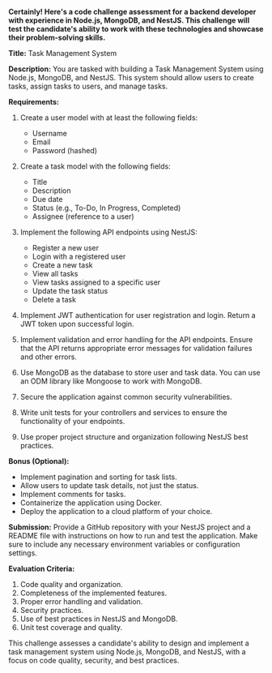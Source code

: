 **Certainly! Here's a code challenge assessment for a backend developer with experience in Node.js, MongoDB, and NestJS. This challenge will test the candidate's ability to work with these technologies and showcase their problem-solving skills.**

**Title:** Task Management System

**Description:** You are tasked with building a Task Management System using Node.js, MongoDB, and NestJS. This system should allow users to create tasks, assign tasks to users, and manage tasks.

**Requirements:**

1.  Create a user model with at least the following fields:

    - Username
    - Email
    - Password (hashed)

2.  Create a task model with the following fields:

    - Title
    - Description
    - Due date
    - Status (e.g., To-Do, In Progress, Completed)
    - Assignee (reference to a user)

3.  Implement the following API endpoints using NestJS:

    - Register a new user
    - Login with a registered user
    - Create a new task
    - View all tasks
    - View tasks assigned to a specific user
    - Update the task status
    - Delete a task

4.  Implement JWT authentication for user registration and login. Return a JWT token upon successful login.
5.  Implement validation and error handling for the API endpoints. Ensure that the API returns appropriate error messages for validation failures and other errors.
6.  Use MongoDB as the database to store user and task data. You can use an ODM library like Mongoose to work with MongoDB.
7.  Secure the application against common security vulnerabilities.
8.  Write unit tests for your controllers and services to ensure the functionality of your endpoints.
9.  Use proper project structure and organization following NestJS best practices.

**Bonus (Optional):**

- Implement pagination and sorting for task lists.
- Allow users to update task details, not just the status.
- Implement comments for tasks.
- Containerize the application using Docker.
- Deploy the application to a cloud platform of your choice.

**Submission:** Provide a GitHub repository with your NestJS project and a README file with instructions on how to run and test the application. Make sure to include any necessary environment variables or configuration settings.

**Evaluation Criteria:**

1.  Code quality and organization.
2.  Completeness of the implemented features.
3.  Proper error handling and validation.
4.  Security practices.
5.  Use of best practices in NestJS and MongoDB.
6.  Unit test coverage and quality.

This challenge assesses a candidate's ability to design and implement a task management system using Node.js, MongoDB, and NestJS, with a focus on code quality, security, and best practices.
